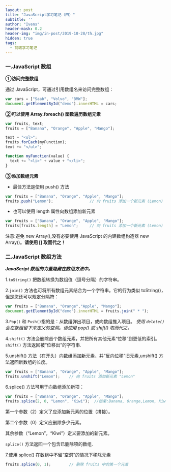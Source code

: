 ```yaml
---
layout: post
title: "JavaScript学习笔记（四）"
subtitle: ''
author: "Ivens"
header-mask: 0.2
header-img: "img/in-post/2019-10-28/th.jpg"
hidden: true
tags:
  - 前端学习笔记
---
```


### 一.JavaScript 数组

**①访问完整数组**

通过 JavaScript，可通过引用数组名来访问完整数组：
```js
var cars = ["Saab", "Volvo", "BMW"];
document.getElementById("demo").innerHTML = cars; 
```

**②可以使用 Array.foreach() 函数遍历数组元素**

```js
var fruits, text;
fruits = ["Banana", "Orange", "Apple", "Mango"];

text = "<ul>";
fruits.forEach(myFunction);
text += "</ul>";

function myFunction(value) {
  text += "<li>" + value + "</li>";
}
```

**③添加数组元素**
- 最佳方法是使用 push() 方法
```js
var fruits = ["Banana", "Orange", "Apple", "Mango"];
fruits.push("Lemon");                // 向 fruits 添加一个新元素 (Lemon)
```
- 也可以使用 length 属性向数组添加新元素

```js
var fruits = ["Banana", "Orange", "Apple", "Mango"];
fruits[fruits.length] = "Lemon";     // 向 fruits 添加一个新元素 (Lemon)
```
注意:避免 new Array(),没有必要使用 JavaScript 的内建数组构造器 new Array()。**请使用 [] 取而代之！**

### 二.JavaScript 数组方法

***JavaScript 数组的力量隐藏在数组方法中。***

1.`toString()` 把数组转换为数组值（逗号分隔）的字符串。

2.`join()` 方法也可将所有数组元素结合为一个字符串。它的行为类似 toString()，但是您还可以规定分隔符：
```js
var fruits = ["Banana", "Orange","Apple", "Mango"];
document.getElementById("demo").innerHTML = fruits.join(" * "); 
```
3.`Pop()` 和 `Push()`指的是：从数组弹出项目，或向数组推入项目。
*使用 `delete()` 会在数组留下未定义的空洞。请使用 pop() 或 shift() 取而代之。*

4.`shift()` 方法会删除首个数组元素，并把所有其他元素“位移”到更低的索引。`shift()` 方法返回被“位移出”的字符串.

5.unshift() 方法（在开头）向数组添加新元素，并“反向位移”旧元素,unshift() 方法返回新数组的长度。
```js
var fruits = ["Banana", "Orange", "Apple", "Mango"];
fruits.unshift("Lemon");    // 向 fruits 添加新元素 "Lemon"
```

6.splice() 方法可用于向数组添加新项：
```js
var fruits = ["Banana", "Orange", "Apple", "Mango"];
fruits.splice(2, 0, "Lemon", "Kiwi");  //结果:Banana, Orange,Lemon, Kiwi Apple, Mango
```
第一个参数（2）定义了应添加新元素的位置（拼接）。

第二个参数（0）定义应删除多少元素。

其余参数（“Lemon”，“Kiwi”）定义要添加的新元素。

`splice()` 方法返回一个包含已删除项的数组.

7.使用 splice() 在数组中不留“空洞”的情况下移除元素
```js
fruits.splice(0, 1);        // 删除 fruits 中的第一个元素
```


